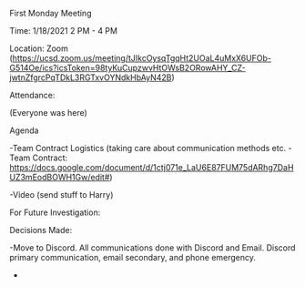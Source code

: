 First Monday Meeting

Time: 1/18/2021 2 PM - 4 PM

Location: Zoom (https://ucsd.zoom.us/meeting/tJIkcOysqTgqHt2UOaL4uMxX6UFOb-G514Oe/ics?icsToken=98tyKuCupzwvHtOWsB2ORowAHY_CZ-jwtnZfgrcPqTDkL3RGTxvOYNdkHbAyN42B)

Attendance:

(Everyone was here)

Agenda

-Team Contract Logistics (taking care about communication methods etc. - Team Contract: https://docs.google.com/document/d/1ctj071e_LaU6E87FUM75dARhg7DaHUZ3mEodBOWH1Gw/edit#)

-Video (send stuff to Harry)


For Future Investigation:



Decisions Made:

-Move to Discord. All communications done with Discord and Email. Discord primary communication, email secondary, and phone emergency.

-



